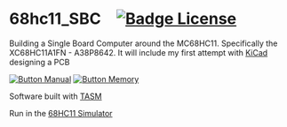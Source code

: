# 68hc11_SBC   [![Badge License]][License]
Building a Single Board Computer around the MC68HC11.  Specifically the XC68HC11A1FN - A38P8642.  It will include my first attempt with [KiCad](https://www.kicad.org/) designing a PCB

[![Button Manual]][Manual]
[![Button Memory]][Memory]


Software built with [TASM](https://www.ticalc.org/archives/files/fileinfo/250/25051.html)

Run in the [68HC11 Simulator](http://www.hc11.demon.nl/thrsim11/thrsim11.htm)



<!----------------------------------[ File links ]--------------------------------->

[License]: LICENSE
[Manual]: Documentation/Reference/68hc11%20Technical%20Manual.pdf
[Memory]: Documentation/Memory%20Map.md


<!----------------------------------[ Badges ]--------------------------------->

[Badge License]: https://img.shields.io/badge/License-GPL3-015d93.svg?style=for-the-badge&labelColor=blue


<!---------------------------------[ Buttons ]--------------------------------->

[Button Manual]: https://img.shields.io/badge/User_Manual-4285F4?style=for-the-badge&logoColor=white&logo=GitBook
[Button Memory]: https://img.shields.io/badge/Memory_Map-0F9D58?style=for-the-badge&logoColor=white&logo=Fitbit
